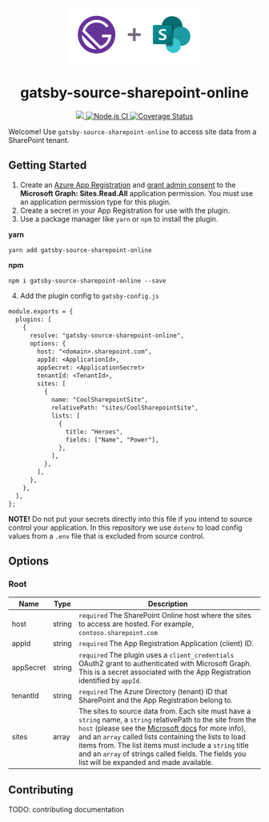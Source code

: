 <p align="center">
  <img alt="Gatsby Plugin: gatsby-source-sharepoint-online" src="docs/lockup.png" />
</p>

<h1 align="center">gatsby-source-sharepoint-online</h1>

<p align="center">
  <a href='https://opensource.org/licenses/MIT' alt='License: MIT'>
    <img src='https://img.shields.io/badge/License-MIT-yellow.svg'>
  </a>
  <a href="https://github.com/iteam-consulting/gatsby-source-sharepoint-online/workflows/Node.js">
    <img src="https://github.com/iteam-consulting/gatsby-source-sharepoint-online/workflows/Node.js%20CI/badge.svg" alt='Node.js CI'>
  </a>
  <a href='https://coveralls.io/github/iteam-consulting/gatsby-source-sharepoint-online?branch=master'>
    <img src='https://coveralls.io/repos/github/iteam-consulting/gatsby-source-sharepoint-online/badge.svg?branch=master' alt='Coverage Status' />
  </a>
</p>

Welcome! Use `gatsby-source-sharepoint-online` to access site data from a SharePoint tenant.

## Getting Started

1. Create an [Azure App Registration](https://docs.microsoft.com/en-us/azure/active-directory/develop/quickstart-register-app) and [grant admin consent](https://docs.microsoft.com/en-us/azure/active-directory/develop/v2-permissions-and-consent) to the **Microsoft Graph: Sites.Read.All** application permission. You must use an application permission type for this plugin.
2. Create a secret in your App Registration for use with the plugin.
3. Use a package manager like `yarn` or `npm` to install the plugin.

**yarn**

```
yarn add gatsby-source-sharepoint-online
```

**npm**

```
npm i gatsby-source-sharepoint-online --save
```

4. Add the plugin config to `gatsby-config.js`

```
module.exports = {
  plugins: [
    {
      resolve: "gatsby-source-sharepoint-online",
      options: {
        host: "<domain>.sharepoint.com",
        appId: <ApplicationId>,
        appSecret: <ApplicationSecret>
        tenantId: <TenantId>,
        sites: [
          {
            name: "CoolSharepointSite",
            relativePath: "sites/CoolSharepointSite",
            lists: [
              {
                title: "Heroes",
                fields: ["Name", "Power"],
              },
            ],
          },
        ],
      },
    },
  ],
};
```

**NOTE!** Do not put your secrets directly into this file if you intend to source control your application. In this repository we use `dotenv` to load config values from a `.env` file that is excluded from source control.

## Options

<h3>Root</h3>

| Name      | Type   | Description                                                                                                                                                                                                                                                                                                                                                                                                                                                                                                          |
| --------- | ------ | -------------------------------------------------------------------------------------------------------------------------------------------------------------------------------------------------------------------------------------------------------------------------------------------------------------------------------------------------------------------------------------------------------------------------------------------------------------------------------------------------------------------- |
| host      | string | `required` The SharePoint Online host where the sites to access are hosted. For example, `contoso.sharepoint.com`                                                                                                                                                                                                                                                                                                                                                                                                    |
| appId     | string | `required` The App Registration Application (client) ID.                                                                                                                                                                                                                                                                                                                                                                                                                                                             |
| appSecret | string | `required` The plugin uses a `client_credentials` OAuth2 grant to authenticated with Microsoft Graph. This is a secret associated with the App Registration identified by `appId`.                                                                                                                                                                                                                                                                                                                                   |
| tenantId  | string | `required` The Azure Directory (tenant) ID that SharePoint and the App Registration belong to.                                                                                                                                                                                                                                                                                                                                                                                                                       |
| sites     | array  | The sites to source data from. Each site must have a `string` name, a `string` relativePath to the site from the `host` (please see the [Microsoft docs](https://docs.microsoft.com/en-us/graph/api/site-get?view=graph-rest-1.0&tabs=http#access-a-site-by-server-relative-url) for more info), and an `array` called lists containing the lists to load items from. The list items must include a `string` title and an `array` of strings called fields. The fields you list will be expanded and made available. |

## Contributing

TODO: contributing documentation
